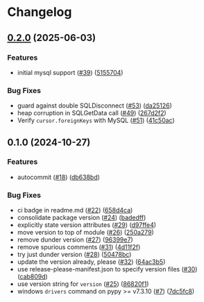 # Changelog

## [0.2.0](https://github.com/chrisimcevoy/purepyodbc/compare/v0.1.0...v0.2.0) (2025-06-03)


### Features

* initial mysql support ([#39](https://github.com/chrisimcevoy/purepyodbc/issues/39)) ([5155704](https://github.com/chrisimcevoy/purepyodbc/commit/5155704406c5ee1e85ea9f4bb3c8854d40e8aa61))


### Bug Fixes

* guard against double SQLDisconnect ([#53](https://github.com/chrisimcevoy/purepyodbc/issues/53)) ([da25126](https://github.com/chrisimcevoy/purepyodbc/commit/da2512682507e0b2258412d5866fa227598c96ef))
* heap corruption in SQLGetData call ([#49](https://github.com/chrisimcevoy/purepyodbc/issues/49)) ([267d2f2](https://github.com/chrisimcevoy/purepyodbc/commit/267d2f2ac221d625038ed631a03fbca796349bf2))
* Verify `cursor.foreignKeys` with MySQL ([#51](https://github.com/chrisimcevoy/purepyodbc/issues/51)) ([41c50ac](https://github.com/chrisimcevoy/purepyodbc/commit/41c50ac78a3b227d50f9236a3f4ba565fbbcb529))

## 0.1.0 (2024-10-27)


### Features

* autocommit ([#18](https://github.com/chrisimcevoy/purepyodbc/issues/18)) ([db638bd](https://github.com/chrisimcevoy/purepyodbc/commit/db638bdc09bd49fca84f8f3d333717d1556501fb))


### Bug Fixes

* ci badge in readme.md ([#22](https://github.com/chrisimcevoy/purepyodbc/issues/22)) ([658d4ca](https://github.com/chrisimcevoy/purepyodbc/commit/658d4ca84b06ad331b8c9182d745cc432dff4524))
* consolidate package version ([#24](https://github.com/chrisimcevoy/purepyodbc/issues/24)) ([badedff](https://github.com/chrisimcevoy/purepyodbc/commit/badedff1b51937690af66e780780cd9857093b19))
* explicitly state version attributes ([#29](https://github.com/chrisimcevoy/purepyodbc/issues/29)) ([d97ffe4](https://github.com/chrisimcevoy/purepyodbc/commit/d97ffe4fe1c08187b0b743be94cf1fafe49f50e5))
* move version to top of module ([#26](https://github.com/chrisimcevoy/purepyodbc/issues/26)) ([250a279](https://github.com/chrisimcevoy/purepyodbc/commit/250a279919f2e54d5fa548459e90abea99adc33f))
* remove dunder version ([#27](https://github.com/chrisimcevoy/purepyodbc/issues/27)) ([96399e7](https://github.com/chrisimcevoy/purepyodbc/commit/96399e725c48cc58c25c9de50ce50dc4867aa3c1))
* remove spurious comments ([#31](https://github.com/chrisimcevoy/purepyodbc/issues/31)) ([4d11f2f](https://github.com/chrisimcevoy/purepyodbc/commit/4d11f2ffb18846e1d0e898b3c4b9f1a7fa1cf18b))
* try just dunder version ([#28](https://github.com/chrisimcevoy/purepyodbc/issues/28)) ([50478bc](https://github.com/chrisimcevoy/purepyodbc/commit/50478bc072660f1ba56c55f793418cd782ab0375))
* update the version already, please ([#32](https://github.com/chrisimcevoy/purepyodbc/issues/32)) ([64ac3b5](https://github.com/chrisimcevoy/purepyodbc/commit/64ac3b5f338209b5c04c193a45fecf2ed1722338))
* use release-please-manifest.json to specify version files ([#30](https://github.com/chrisimcevoy/purepyodbc/issues/30)) ([cab809d](https://github.com/chrisimcevoy/purepyodbc/commit/cab809d9728da5d0461d734161ac5884f967334a))
* use version string for `version` ([#25](https://github.com/chrisimcevoy/purepyodbc/issues/25)) ([86820f1](https://github.com/chrisimcevoy/purepyodbc/commit/86820f12659b9c405aafcaa048c01efa5e3b7e6c))
* windows `drivers` command on pypy &gt;= v7.3.10 ([#7](https://github.com/chrisimcevoy/purepyodbc/issues/7)) ([7dc5fc8](https://github.com/chrisimcevoy/purepyodbc/commit/7dc5fc8e65cc7bdfc63c3d827022e8c22a077a14))
